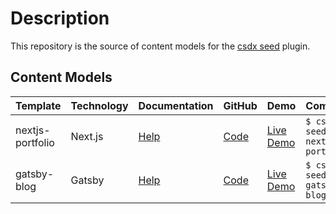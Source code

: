 # Description
This repository is the source of content models for the [csdx seed](https://github.com/Contentstack-Solutions/contentstack-cli-seed) plugin.

## Content Models

Template | Technology | Documentation | GitHub | Demo | Command
------------ | ------------- | ------------- | ------------- | ------------- | -------------
nextjs-portfolio | Next.js | [Help](https://www.contentstack.com/docs/developers/sample-apps/build-a-website-using-next-js-and-contentstack/) | [Code](https://github.com/contentstack/contentstack-nextjs-react-universal-demo) | [Live Demo](https://contentstack-nextjs-sample-app.herokuapp.com/) | `$ csdx seed -t nextjs-portfolio`
gatsby-blog | Gatsby | [Help](https://www.contentstack.com/docs/developers/sample-apps/build-a-sample-website-using-gatsby-and-contentstack/) | [Code](https://github.com/contentstack/gatsby-contentstack-demo) | [Live Demo](https://xenodochial-hodgkin-8a267e.netlify.app/) | `$ csdx seed -t gatsby-blog`

